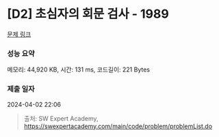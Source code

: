 # [D2] 초심자의 회문 검사 - 1989 

[문제 링크](https://swexpertacademy.com/main/code/problem/problemDetail.do?contestProbId=AV5PyTLqAf4DFAUq) 

### 성능 요약

메모리: 44,920 KB, 시간: 131 ms, 코드길이: 221 Bytes

### 제출 일자

2024-04-02 22:06



> 출처: SW Expert Academy, https://swexpertacademy.com/main/code/problem/problemList.do